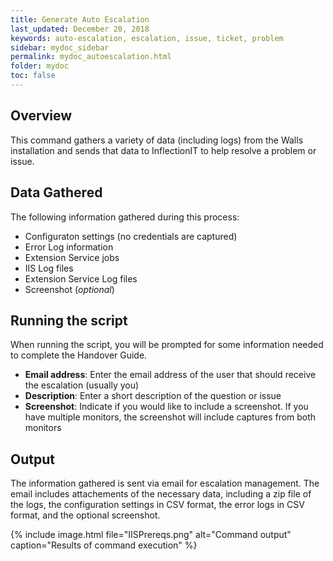 ```yaml
---
title: Generate Auto Escalation
last_updated: December 20, 2018
keywords: auto-escalation, escalation, issue, ticket, problem
sidebar: mydoc_sidebar
permalink: mydoc_autoescalation.html
folder: mydoc
toc: false
---
```


## Overview

This command gathers a variety of data (including logs) from the Walls installation and sends that data to InflectionIT to help resolve a problem or issue. 

## Data Gathered

The following information gathered during this process:
* Configuraton settings (no credentials are captured)
* Error Log information
* Extension Service jobs
* IIS Log files 
* Extension Service Log files
* Screenshot (*optional*)

## Running the script

When running the script, you will be prompted for some information needed to complete the Handover Guide. 

* **Email address**: Enter the email address of the user that should receive the escalation (usually you)
* **Description**: Enter a short description of the question or issue
* **Screenshot**: Indicate if you would like to include a screenshot. If you have multiple monitors, the screenshot will include captures from both monitors

## Output 

The information gathered is sent via email for escalation management. The email includes attachements of the necessary data, including a zip file of the logs, the configuration settings in CSV format, the error logs in CSV format, and the optional screenshot.

{% include image.html file="IISPrereqs.png" alt="Command output" caption="Results of command execution" %}
